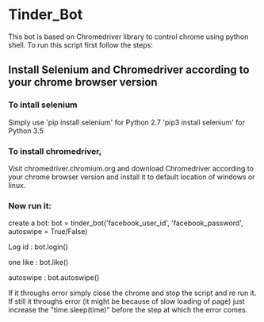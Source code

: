 # Tinder_Bot

This bot is based on Chromedriver library to control chrome using python shell.
To run this script first follow the steps:


## Install Selenium and Chromedriver according to your chrome browser version 

###	To intall selenium
Simply use 
	'pip install selenium' for Python 2.7
	'pip3 install selenium' for Python 3.5

### To install chromedriver, 
Visit chromedriver.chromium.org and download Chromedriver according to your chrome browser version 
and install it to default location of windows or linux.


### Now run it:

create a bot:	bot = tinder_bot('facebook_user_id', 'facebook_password', autoswipe = True/False)

Log id	    :	bot.login()

one like    : 	bot.like()

autoswipe   :	bot.autoswipe()


If it throughs error simply close the chrome and stop the script and re run it.
If still it throughs error (it might be because of slow loading of page) just increase 
the "time.sleep(time)" before the step at which the error comes.
